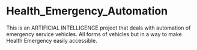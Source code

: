 # Health_Emergency_Automation
This is an ARTIFICIAL INTELLIGENCE project that deals with automation of emergency service vehicles. All forms of vehicles but in a way to make Health Emergency easily accessible.
